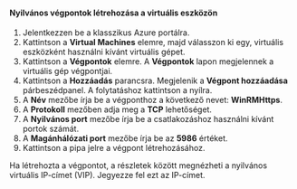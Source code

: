 #### <a name="to-create-public-endpoints-on-the-virtual-device"></a>Nyilvános végpontok létrehozása a virtuális eszközön

1. Jelentkezzen be a klasszikus Azure portálra.
2. Kattintson a **Virtual Machines** elemre, majd válasszon ki egy, virtuális eszközként használni kívánt virtuális gépet.
3. Kattintson a **Végpontok** elemre. A **Végpontok** lapon megjelennek a virtuális gép végpontjai.
4. Kattintson a **Hozzáadás** parancsra. Megjelenik a **Végpont hozzáadása** párbeszédpanel. A folytatáshoz kattintson a nyílra.
5. A **Név** mezőbe írja be a végponthoz a következő nevet: **WinRMHttps**.
6. A **Protokoll** mezőben adja meg a **TCP** lehetőséget.
7. A **Nyilvános port** mezőbe írja be a csatlakozáshoz használni kívánt portok számát.
8. A **Magánhálózati port** mezőbe írja be az **5986** értéket.
9. Kattintson a pipa jelre a végpont létrehozásához.

Ha létrehozta a végpontot, a részletek között megnézheti a nyilvános virtuális IP-címet (VIP). Jegyezze fel ezt az IP-címet.


